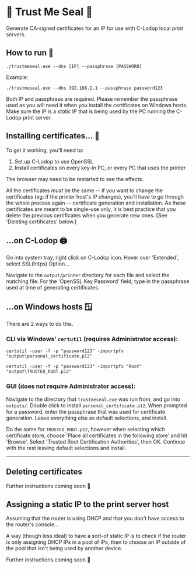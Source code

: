 # 🦭 Trust Me Seal 🦭

Generate CA-signed certificates for an IP for use with C-Lodop local print servers.

## How to run 🌊

`./trustmeseal.exe --dns [IP] --passphrase [PASSWORD]`

Example:

`./trustmeseal.exe --dns 192.168.1.1 --passphrase password123`

Both IP and passphrase are required. Please remember the passphrase used as you will need it when you install the certificates on Windows hosts. Make sure the IP is a _static_ IP that is being used by the PC running the C-Lodop print server.

## Installing certificates... 🌊

To get it working, you'll need to:
1. Set up C-Lodop to use OpenSSL
2. Install certificates on every key-in PC, or every PC that uses the printer

The browser may need to be restarted to see the effects.

All the certificates _must_ be the same -- if you want to change the certificates (eg: if the printer host's IP changes), you'll have to go through the whole process again -- certificate generation and installation. As these certificates are meant to be single-use only, it is best practice that you delete the previous certificates when you generate new ones. [See 'Deleting certificates' below.]

## ...on C-Lodop 🖨️

Go into system tray, right click on C-Lodop icon. Hover over 'Extended', select SSL(https) Option...

Navigate to the `output/printer` directory for each file and select the matching file. For the 'OpenSSL Key Password' field, type in the passphrase used at time of generating certificates.

## ...on Windows hosts 🪟

There are 2 ways to do this.

### CLI via Windows' `certutil` (requires Administrator access):

`certutil -user -f -p "password123" -importpfx "output\personal_certificate.p12"`

`certutil -user -f -p "password123" -importpfx "Root" "output\TRUSTED_ROOT.p12"`

### GUI (does not require Administrator access):

Navigate to the directory that `trustmeseal.exe` was run from, and go into `outputs/`. Double click to install `personal_certificate.p12`. When prompted for a password, enter the passphrase that was used for certificate generation. Leave everything else as default selections, and install.

Do the same for `TRUSTED_ROOT.p12`, however when selecting which certificate store, choose 'Place all certificates in the following store' and hit 'Browse'. Select 'Trusted Root Certification Authorities', then OK. Continue with the rest leaving default selections and install.

---

## Deleting certificates

Further instructions coming soon 🦭

## Assigning a static IP to the print server host

Assuming that the router is using DHCP and that you don't have access to the router's console...

A way (though less ideal) to have a sort-of static IP is to check if the router is only assigning DHCP IPs in a pool of IPs, then to choose an IP outside of the pool that isn't being used by another device.

Further instructions coming soon 🦭
